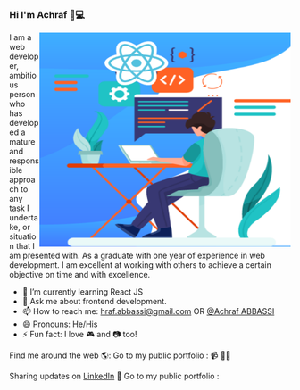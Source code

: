### Hi I'm Achraf 👋💻

<img align="right" src="https://github.com/Abbassihraf/Abbassihraf/blob/master/reactJs.png" alt="Illustration of dev" width=450px height=384px/>
I am a web developer, ambitious person who has developed a mature and responsible approach to any task I undertake, or situation that I am presented with. As a graduate with one year of experience in web development. I am excellent at working with others to achieve a certain objective on time and with excellence. 


- 🌱 I’m currently learning React JS
- 💬 Ask me about frontend development.
- 📫 How to reach me: hraf.abbassi@gmail.com OR [@Achraf ABBASSI ](https://www.linkedin.com/in/achraf-abbassi-21453b18a/)
- 😄 Pronouns: He/His
- ⚡ Fun fact: I love 🎮 and 📷 too!

Find me around the web 🌎:
Go to my public portfolio :  📹 ✍🏾

Sharing updates on [LinkedIn](https://www.linkedin.com/in/achraf-abbassi-21453b18a/) 💼
Go to my public portfolio :
